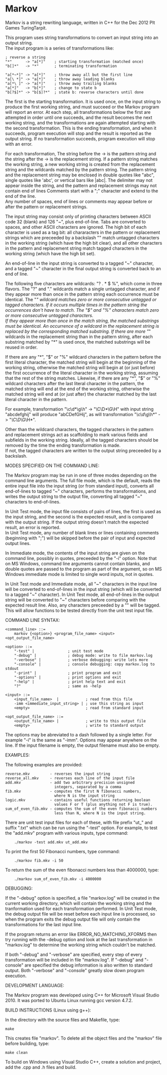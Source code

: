 Markov
======

Markov is a string rewriting language, written in C++ for the Dec 2012 Plt Games TuringTarpit.

This program uses string transformations to convert an input string into an output string.  
The input program is a series of transformations like:

    ; reverse a string
    "*"      -> "a[*]"    ; starting transformation (matched once)
    "b[]*"   -> "*"       ; terminating transformation

    "a[*~*]" -> "a[*]"    ; throw away all but the first line
    "a[\ *]" -> "a[*]"    ; throw away leading blanks
    "a[*\ ]" -> "a[*]"    ; throw away trailing blanks
    "a[*]"   -> "b[*]"    ; change to state b
    "b[?$]*" -> "b[$]?*"  ; state b: reverse characters until done

The first is the starting transformation.  It is used once, on the input string
to produce the first working string, and must succeed or the Markov program will report an error.
At each step, all transformations below the first are attempted in order until one succeeds, 
and the result becomes the next working string, and the transformations are again attempted starting
with the second transformation.  This is the ending transformation, and when it succeeds, 
program execution will stop and the result is reported as the output string.  If no transformation
succeeds, program execution will stop with an error.

For each transformation, The string before the -> is the pattern string and the string after 
the -> is the replacement string.  If a pattern string matches the working string, a new working string 
is created from the replacement string and the wildcards matched by the pattern string.
The pattern string and the replacement string may be enclosed in double quotes like "abc", 
single quotes like 'abc', or vertical bars like |abc|.  The delimiter may not appear inside the 
string, and the pattern and replacement strings may not contain end of lines 
Comments start with a ";" character and extend to the end of the line.  
Any number of spaces, end of lines or comments may appear before or after the pattern or 
replacement strings.

The input string may consist only of printing characters between ASCII 
code 32 (blank) and 126 "~", plus end-of-line.   Tabs are converted to 
spaces, and other ASCII characters are ignored.   The high bit of 
each character is used as a tag bit:  all chararacters in the pattern 
or replacement strings which are preceeded by a backslash "\" match
untagged characters in the working string (which have the high bit clear), and
all other characters in the pattern and replacement string match tagged
characters in the working string (which have the high bit set). 
 
An end-of-line in the input string is converted to a tagged "~" 
character, and a tagged "~" character in the final output string is 
converted back to an end of line. 

The following five characters are wildcards: "? . * $ %", which come
in three flavors.  The "?" and "." wildcards match a single untagged
character, and if they appear more than once in the pattern string each 
occurrence must be identical.   The "*" wildcard matches zero or more
consecutive untagged or tagged characters.  If it occurs multiple times in the 
pattern string the occurrences don't have to match.  The "$" and "%" 
characters match zero or more consecutive untagged characters.  
If they appear more than once in the match string, the matched 
substrings must be identical.  An occurrence of a wildcard in the 
replacement string is replaced by the corresponding matched substring.
If there are more "*" wildcards in the replacement string than in 
the pattern string, after each substring matched by "*" is used once, 
the matched substrings will be reused in order.

If there are any "*", "$" or "%" wildcard characters in the pattern
before the first literal character, the matched string will begin
at the beginning of the working string, otherwise the matched string
will begin at (or just before) the first occurrence of the literal
character in the working string, assuming that the rest of the
string matches.  Likewise, if there are any "*", "$" or "%" wildcard
characters after the last literal character in the pattern, the
matched string will end at the end of the working string, otherwise
the matched string will end at (or just after) the character matched
by the last literal character in the pattern.

For example, transformation "\c\d*\g\h" -> "\C\D*\G\H" with input 
string "abcdefghij" will produce "abCDefGHij", as will transformation 
"*\c\d*\g\h*" -> "*\C\D*\G\H*".

Other than the wildcard characters, the tagged characters in the pattern 
and replacement strings act as scaffolding to mark various fields and 
subfields in the working string.  Ideally, all the tagged characters 
should be removed by the time the ending transformation is made.  
If not, the tagged characters are written to the output string 
preceeded by a backslash.


MODES SPECIFIED ON THE COMMAND LINE:

The Markov program may be run in one of three modes depending on the 
command line arguments.  The full file mode, which is the default, 
reads the entire input file into the input string (or from standard 
input), converts all end-of-lines to tagged "~" characters,
performs the transformations, and writes the output string 
to the output file, converting all tagged "~" characters to end-of-lines.

In Unit Test mode, the input file consists of pairs of lines, the 
first is used as the input string, and the second is the expected 
result, and is compared with the output string.  If the output 
string doesn't match the expected result, an error is reported.  
In Unit Test mode, any number of blank lines or lines containing 
comments (beginning with ";") will be skipped before the pair of 
input and expected output lines.

In Immediate mode, the contents of the input string are given on the 
command line, possibly in quotes, preceeded by the "-i" option.  Note
that on MS Windows, command line arguments cannot contain blanks, and
double quotes are passed to the program as part of the argument, so on 
MS Windows immediate mode is limited to single word inputs, not in quotes.

In Unit Test mode and Immediate mode, all "~" characters in the input 
line will be converted to end-of-lines in the input string (which will 
be converted to a tagged "~" character).  In Unit Test mode, all 
end-of-lines in the output string will be converted to "~" characters 
before comparing with the expected result line.  Also, any characters
preceeded by a "\" will be tagged.  This will allow functions to be
tested directly from the unit test input file.


COMMAND LINE SYNTAX:

    <command_line> ::=
        markov {<option>} <program_file_name> <input> <opt_output_file_name>

    <option> ::=
        "-test" |               ; unit test mode
        "-debug" |              ; debug mode: write to file markov.log
        "-verbose" |            ; verbose debugging: write lots more
        "-console" |            ; console debugging: copy markov.log to stdout 
        "-print" |              ; print program and exit
        "-options" |            ; print options and exit
        "-help" |               ; print help text and exit
        "?"                     ; same as -help		

    <input> ::=
        <input_file_name>  |            ; read from this file
        -imm <immediate_input_string> | ; use this string as input
        <empty>                         ; read from standard input

    <opt_output_file_name> ::=
        <output_file_name> |            ; write to this output file
        <empty>                         ; write to standard output

The options may be abreviated to a dash followed by a single letter.
For example "-i" is the same as "-imm".  Options may appear anywhere on the line.
If the input filename is empty, the output filename must also be empty.


EXAMPLES:

The following examples are provided:

    reverse.mkv         - reverses the input string
    reverse_all.mkv     - reverses each line of the input file
    add.mkv             - add two arbitrary precision unsigned 
                          integers, separated by a comma
    fib.mkv	            - computes the first N fibonacci numbers, 
                          where N is the input string
    logic.mkv           - contains useful functions returning boolean
                          values F or T (plus anything not F is true).
    sum_of_even_fib.mkv - computes the sum of the even fibonacci numbers
                          less than N, where N is the input string.

There are unit test input files for each of these, with file prefix 
"ut_" and suffix ".txt" which can be run using the "-test" option.
For example, to test the "add.mkv" program with various inputs,  type command:

        ./markov -test add.mkv ut_add.mkv
        
To print the first 50 Fibonacci numbers, type command:

        ./markov fib.mkv -i 50
        
To return the sum of the even fibonacci numbers less than 4000000, type:

        ./markov sum_of_even_fib.mkv -i 4000000


DEBUGGING:

If the "-debug" option is specified, a file "markov.log" will be created in the
current working directory, which will contain the working string and the 
tranformation used for each transformation performed.  In Unit Test mode, 
the debug output file will be reset before each input line is 
processed, so when the program exits the debug output file will 
only contain the transformations for the last input line.

If the program returns an error like ERROR_NO_MATCHING_XFORMS then
try running with the -debug option and look at the last transformation
in "markov.log" to determine the working string which couldn't be matched.

If both "-debug" and "-verbose" are specified, every step of every
transformation will be included in file "markov.log".
If "-debug" and "-console" are specified the debug information is also written 
to standard output.  Both "-verbose" and "-console" greatly slow down
program execution.



DEVELOPMENT LANGUAGE:

The Markov program was developed using C++ for Microsoft Visual 
Studio 2010.  It was ported to Ubuntu Linux running gcc 
version 4.7.2.


BUILD INSTRUCTIONS (Linux using g++):

In the directory with the source files and Makefile, type:

    make

This creates file "markov".
To delete all the object files and the "markov" file before building, type:

    make clean

To build on Windows using Visual Studio C++, create a solution and
project, add the .cpp and .h files and build.
